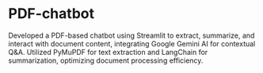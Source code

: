 # PDF-chatbot
Developed a PDF-based chatbot using Streamlit to extract, summarize, and interact with document content, integrating Google Gemini AI for contextual Q&amp;A. Utilized PyMuPDF for text extraction and LangChain for summarization, optimizing document processing efficiency.
